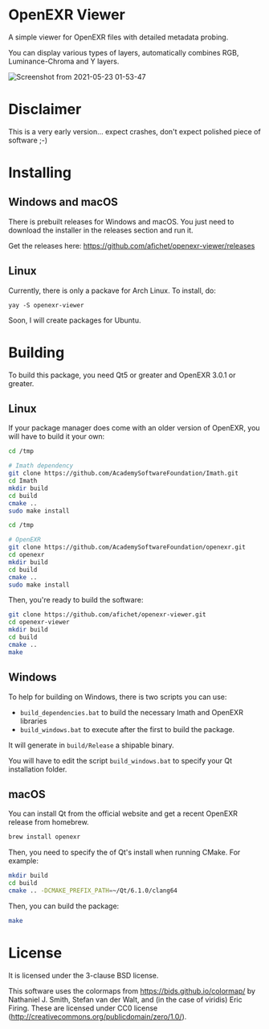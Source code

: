 OpenEXR Viewer
==============

A simple viewer for OpenEXR files with detailed metadata probing.

You can display various types of layers, automatically combines RGB,
Luminance-Chroma and Y layers.

![Screenshot from 2021-05-23 01-53-47](https://user-images.githubusercontent.com/7930348/119243717-bbb39200-bb69-11eb-8ad2-b8937cb31508.png)

Disclaimer
==========

This is a very early version... expect crashes, don't expect polished
piece of software ;-)


Installing
==========

Windows and macOS
-----------------

There is prebuilt releases for Windows and macOS. You just need to download the
installer in the releases section and run it.

Get the releases here: https://github.com/afichet/openexr-viewer/releases


Linux
-----

Currently, there is only a packave for Arch Linux. To install, do:

```
yay -S openexr-viewer
```

Soon, I will create packages for Ubuntu.


Building
========

To build this package, you need Qt5 or greater and OpenEXR 3.0.1 or greater.

Linux
-----

If your package manager does come with an older version of OpenEXR,
you will have to build it your own:

```bash
cd /tmp

# Imath dependency
git clone https://github.com/AcademySoftwareFoundation/Imath.git
cd Imath
mkdir build
cd build
cmake ..
sudo make install

cd /tmp

# OpenEXR
git clone https://github.com/AcademySoftwareFoundation/openexr.git
cd openexr
mkdir build
cd build
cmake ..
sudo make install
```

Then, you're ready to build the software:

```bash
git clone https://github.com/afichet/openexr-viewer.git
cd openexr-viewer
mkdir build
cd build
cmake ..
make
```

Windows
-------

To help for building on Windows, there is two scripts you can use:
- `build_dependencies.bat` to build the necessary Imath and OpenEXR libraries
- `build_windows.bat` to execute after the first to build the package.

It will generate in `build/Release` a shipable binary.

You will have to edit the script `build_windows.bat` to specify your
Qt installation folder.

macOS
-----

You can install Qt from the official website and get a recent OpenEXR
release from homebrew.

```bash
brew install openexr
```

Then, you need to specify the of Qt's install when running CMake. For example:

```bash
mkdir build
cd build
cmake .. -DCMAKE_PREFIX_PATH=~/Qt/6.1.0/clang64
```

Then, you can build the package:

```bash
make
```


License
=======

It is licensed under the 3-clause BSD license.

This software uses the colormaps from https://bids.github.io/colormap/
by Nathaniel J. Smith, Stefan van der Walt, and (in the case of
viridis) Eric Firing. These are licensed under CC0 license
(http://creativecommons.org/publicdomain/zero/1.0/).

